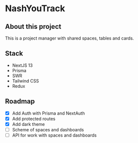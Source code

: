 # NashYouTrack

## About this project

This is a project manager with shared spaces, tables and cards.

## Stack

- NextJS 13
- Prisma
- SWR
- Tailwind CSS
- Redux

## Roadmap

- [x] Add Auth with Prisma and NextAuth
- [x] Add protected routes
- [x] Add dark theme
- [ ] Scheme of spaces and dashboards
- [ ] API for work with spaces and dashboards